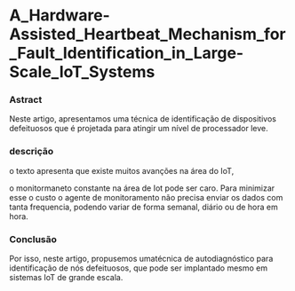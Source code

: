 # A_Hardware-Assisted_Heartbeat_Mechanism_for_Fault_Identification_in_Large-Scale_IoT_Systems


### Astract
Neste artigo, apresentamos uma técnica de identificação de dispositivos defeituosos que é projetada para atingir um nível de processador leve.


### descrição
o texto apresenta que existe muitos avanções na área do IoT, 

o monitormaneto constante na área de Iot pode ser caro.
Para minimizar esse o custo o agente de monitoramento não precisa enviar os dados com tanta frequencia, podendo variar de forma semanal, diário ou de hora em hora.


### Conclusão
Por isso, neste artigo, propusemos umatécnica de autodiagnóstico para identificação de nós defeituosos, que pode ser implantado mesmo em sistemas IoT de grande escala.